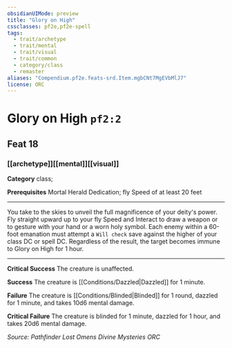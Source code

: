 ```yaml
---
obsidianUIMode: preview
title: "Glory on High"
cssclasses: pf2e,pf2e-spell
tags:
  - trait/archetype
  - trait/mental
  - trait/visual
  - trait/common
  - category/class
  - remaster
aliases: "Compendium.pf2e.feats-srd.Item.mgbCNt7MgEVbMlJ7"
license: ORC
---
```

# Glory on High `pf2:2`
## Feat 18
### [[archetype]][[mental]][[visual]]

**Category** class; 



**Prerequisites** Mortal Herald Dedication; fly Speed of at least 20 feet
* * *
You take to the skies to unveil the full magnificence of your deity's power. Fly straight upward up to your fly Speed and Interact to draw a weapon or to gesture with your hand or a worn holy symbol. Each enemy within a 60-foot emanation must attempt a `Will check` save against the higher of your class DC or spell DC. Regardless of the result, the target becomes immune to Glory on High for 1 hour.

* * *

**Critical Success** The creature is unaffected.

**Success** The creature is [[Conditions/Dazzled|Dazzled]] for 1 minute.

**Failure** The creature is [[Conditions/Blinded|Blinded]] for 1 round, dazzled for 1 minute, and takes 10d6 mental damage.

**Critical Failure** The creature is blinded for 1 minute, dazzled for 1 hour, and takes 20d6 mental damage.

*Source: Pathfinder Lost Omens Divine Mysteries*
*ORC*